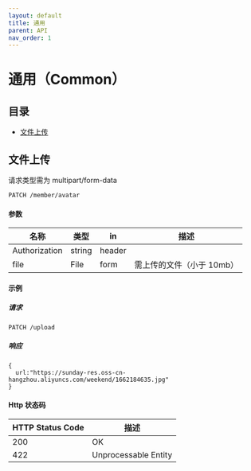 ```yaml
---
layout: default
title: 通用 
parent: API
nav_order: 1
---
```


# 通用（Common）

## 目录
- [文件上传](#文件上传)

## 文件上传
请求类型需为 multipart/form-data
```
PATCH /member/avatar
```
#### 参数

| 名称          | 类型   | in     | 描述                      |
| ------------- | ------ | ------ | ------------------------- |
| Authorization | string | header |                           |
| file          | File   | form   | 需上传的文件（小于 10mb） |

#### 示例

##### 请求
```
PATCH /upload
```

##### 响应

```
{
  url:"https://sunday-res.oss-cn-hangzhou.aliyuncs.com/weekend/1662184635.jpg"
}
```

#### Http 状态码

| HTTP Status Code | 描述                 |
| ---------------- | -------------------- |
| 200              | OK                   |
| 422              | Unprocessable Entity |

